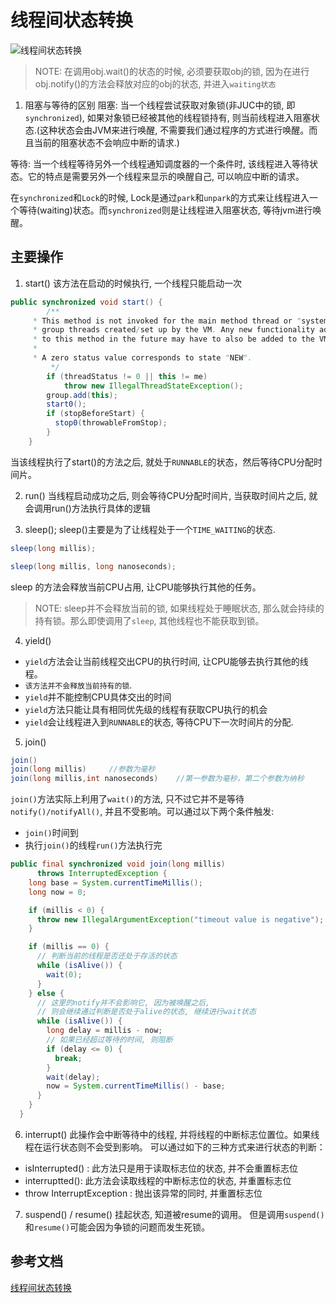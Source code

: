 # 线程间状态转换
![线程间状态转换](../../img/thread_state_exchange.png)

> NOTE: 在调用obj.wait()的状态的时候, 必须要获取obj的锁, 因为在进行obj.notify()的方法会释放对应的obj的状态, 并进入`waiting状态`

1. 阻塞与等待的区别
阻塞: 当一个线程尝试获取对象锁(非JUC中的锁, 即`synchronized`), 如果对象锁已经被其他的线程锁持有, 则当前线程进入阻塞状态.(这种状态会由JVM来进行唤醒, 不需要我们通过程序的方式进行唤醒。而且当前的阻塞状态不会响应中断的请求.)

等待: 当一个线程等待另外一个线程通知调度器的一个条件时, 该线程进入等待状态。它的特点是需要另外一个线程来显示的唤醒自己, 可以响应中断的请求。

 在`synchronized`和`Lock`的时候, Lock是通过`park`和`unpark`的方式来让线程进入一个等待(waiting)状态。而`synchronized`则是让线程进入阻塞状态, 等待jvm进行唤醒。


## 主要操作
1. start()
该方法在启动的时候执行, 一个线程只能启动一次
```java
public synchronized void start() {
        /**
	 * This method is not invoked for the main method thread or "system"
	 * group threads created/set up by the VM. Any new functionality added
	 * to this method in the future may have to also be added to the VM.
	 *
	 * A zero status value corresponds to state "NEW".
         */
        if (threadStatus != 0 || this != me)
            throw new IllegalThreadStateException();
        group.add(this);
        start0();
        if (stopBeforeStart) {
      	  stop0(throwableFromStop);
      	}
    }
```
当该线程执行了start()的方法之后, 就处于`RUNNABLE`的状态，然后等待CPU分配时间片。

2. run()
当线程启动成功之后, 则会等待CPU分配时间片, 当获取时间片之后, 就会调用run()方法执行具体的逻辑

3. sleep();
sleep()主要是为了让线程处于一个`TIME_WAITING`的状态.
```java
sleep(long millis);

sleep(long millis, long nanoseconds);
```

sleep 的方法会释放当前CPU占用, 让CPU能够执行其他的任务。
> NOTE: sleep并不会释放当前的锁, 如果线程处于睡眠状态, 那么就会持续的持有锁。那么即使调用了`sleep`, 其他线程也不能获取到锁。

4. yield()
- `yield`方法会让当前线程交出CPU的执行时间, 让CPU能够去执行其他的线程。
- `该方法并不会释放当前持有的锁`.
- `yield`并不能控制CPU具体交出的时间
- `yield`方法只能让具有相同优先级的线程有获取CPU执行的机会
- `yield`会让线程进入到`RUNNABLE`的状态, 等待CPU下一次时间片的分配.

5. join()
```java
join()
join(long millis)     //参数为毫秒
join(long millis,int nanoseconds)    //第一参数为毫秒，第二个参数为纳秒
```

`join()`方法实际上利用了`wait()`的方法, 只不过它并不是等待`notify()/notifyAll()`, 并且不受影响。可以通过以下两个条件触发:
- `join()`时间到
- 执行`join()`的线程`run()`方法执行完

```java
public final synchronized void join(long millis)
      throws InterruptedException {
    long base = System.currentTimeMillis();
    long now = 0;

    if (millis < 0) {
      throw new IllegalArgumentException("timeout value is negative");
    }

    if (millis == 0) {
      // 判断当前的线程是否还处于存活的状态
      while (isAlive()) {
        wait(0);
      }
    } else {
      // 这里的notify并不会影响它, 因为被唤醒之后,
      // 则会继续通过判断是否处于alive的状态, 继续进行wait状态
      while (isAlive()) {
        long delay = millis - now;
        // 如果已经超过等待的时间, 则阻断
        if (delay <= 0) {
          break;
        }
        wait(delay);
        now = System.currentTimeMillis() - base;
      }
    }
  }
```

6. interrupt()
此操作会中断等待中的线程, 并将线程的中断标志位置位。如果线程在运行状态则不会受到影响。
可以通过如下的三种方式来进行状态的判断：
- isInterrupted() : 此方法只是用于读取标志位的状态, 并不会重置标志位
- interruptted(): 此方法会读取线程的中断标志位的状态, 并重置标志位
- throw InterruptException : 抛出该异常的同时, 并重置标志位

7. suspend() / resume()
挂起状态, 知道被resume的调用。
但是调用`suspend()`和`resume()`可能会因为争锁的问题而发生死锁。



## 参考文档
[线程间状态转换](http://www.cnblogs.com/waterystone/p/4920007.html)

